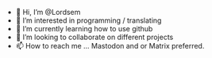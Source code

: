 - 👋 Hi, I’m @Lordsem
- 👀 I’m interested in programming / translating
- 🌱 I’m currently learning how to use github
- 💞️ I’m looking to collaborate on different projects
- 📫 How to reach me ... Mastodon and or Matrix preferred.

<!---
Lordsem/Lordsem is a ✨ special ✨ repository because its `README.md` (this file) appears on your GitHub profile.
You can click the Preview link to take a look at your changes.
--->
